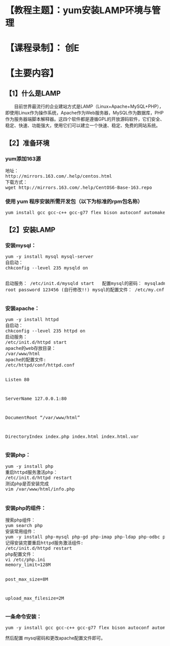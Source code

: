 <h1>【教程主题】：yum安装LAMP环境与管理</h1>
<h1>【课程录制】： 创E</h1>
<h1>【主要内容】</h1>
<h2>【1】什么是LAMP</h2>
<p>　　目前世界最流行的企业建站方式是LAMP（Linux+Apache+MySQL+PHP），即使用Linux作为操作系统，Apache作为Web服务器，MySQL作为数据库，PHP作为服务器端脚本解释器。这四个软件都是遵循GPL的开放源码软件，它们安全、稳定、快速、功能强大，使用它们可以建立一个快速、稳定、免费的网站系统。</p>
<h2>【2】准备环境</h2>
<h3>yum添加163源</h3>
<pre>
地址：
http://mirrors.163.com/.help/centos.html
下载方式：
wget http://mirrors.163.com/.help/CentOS6-Base-163.repo
</pre>
<h3>使用 yum 程序安装所需开发包（以下为标准的rpm包名称）</h3>
<pre>
yum install gcc gcc-c++ gcc-g77 flex bison autoconf automake bzip2-devel zlib-devel ncurses-devel libjpeg-devel libpng-devel libtiff-devel freetype-devel pam-devel openssl-devel libxml2-devel gettext-devel pcre-devel mysql-devel net-snmp-devel curl-devel perl-DBI
</pre>
<h2>【2】安装LAMP</h2>
<h3>安装mysql：</h3>
<pre>
yum -y install mysql mysql-server
自启动：
chkconfig --level 235 mysqld on

启动服务：
/etc/init.d/mysqld start
 
配置mysql的密码：
mysqladmin -u root password 123456 (自行修改!!)
mysql的配置文件：
/etc/my.cnf
</pre>
<h3>安装apache：</h3>
<pre>
yum -y install httpd
自启动：
chkconfig --level 235 httpd on
启动服务：
/etc/init.d/httpd start
apache的web存放目录：
/var/www/html
apache的配置文件:
/etc/httpd/conf/httpd.conf

Listen 80

ServerName 127.0.0.1:80

DocumentRoot “/var/www/html”

DirectoryIndex index.php index.html index.html.var
</pre>
<h3>安装php：</h3>
<pre>
yum -y install php
重启httpd服务激活php：
/etc/init.d/httpd restart
测试php是否安装完成
vim /var/www/html/info.php
<?php
phpinfo();
?>
</pre>
<h3>安装php的组件：</h3>
<pre>
搜索php组件：
yum search php
安装常用组件：
yum -y install php-mysql php-gd php-imap php-ldap php-odbc php-pear php-xml php-xmlrpc  php-bcmath php-mbstring
记得安装完要重启httpd服务激活组件:
/etc/init.d/httpd restart
php配置文件：
vi /etc/php.ini
memory_limit=128M

post_max_size=8M

upload_max_filesize=2M
</pre>
<h3>一条命令安装：</h3>
<pre>
yum -y install gcc gcc-c++ gcc-g77 flex bison autoconf automake bzip2-devel zlib-devel ncurses-devel libjpeg-devel libpng-devel libtiff-devel freetype-devel pam-devel openssl-devel libxml2-devel gettext-devel pcre-devel mysql-devel net-snmp-devel curl-devel perl-DBI mysql mysql-server httpd php php-mysql php-gd php-imap php-ldap php-odbc php-pear php-xml php-xmlrpc  php-bcmath php-mbstring
</pre>
然后配置 mysql密码和更改apache配置文件即可。

